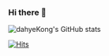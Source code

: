 ### Hi there 👋

![dahyeKong's GitHub stats](https://github-readme-stats.vercel.app/api?username=dahyeKong&show_icons=true&theme=dracula)

[![Hits](https://hits.seeyoufarm.com/api/count/incr/badge.svg?url=https%3A%2F%2Fgithub.com%2FdahyeKong%2Fhit-counter&count_bg=%23FFADC9&title_bg=%23555555&icon=&icon_color=%23E7E7E7&title=hits&edge_flat=false)](https://hits.seeyoufarm.com)
